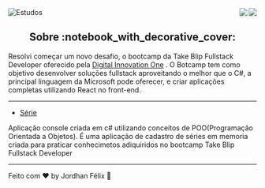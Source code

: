 <img alt="Estudos" src="https://user-images.githubusercontent.com/46610114/118693618-9a594b80-b7e1-11eb-826b-a06c125022c9.png" />

 <a href="https://badges.pufler.dev">
<img align="right" src="https://badges.pufler.dev/visits/jordhanfelix/estudos">
</a> <a href="https://opensource.org/licenses/MIT">
<img align="right" src="https://img.shields.io/npm/l/express">
</a>

<br/>

<h2 align="center">
  Sobre :notebook_with_decorative_cover:
</h2>

Resolvi começar um novo desafio, o bootcamp da Take Blip Fullstack Developer oferecido pela [Digital Innovation One](https://web.digitalinnovation.one/track/take-blip-fullstack-developer) . O Botcamp tem como objetivo desenvolver soluções fullstack aproveitando o melhor que o C#, a principal linguagem da Microsoft pode oferecer, e criar aplicações completas utilizando React no front-end.

---

* [Série](https://github.com/JordhanFelix/estudos/tree/main/TakeBlipFullstackDeveloper/DIO.Series)

<p>Aplicação console criada em c# utilizando conceitos de POO(Programação Orientada a Objetos). É uma aplicação de cadastro de séries em memoria criada para praticar conhecimetos adiquiridos no bootcamp Take Blip Fullstack Developer</p>

---

Feito com :heart: by Jordhan Félix :wave:
